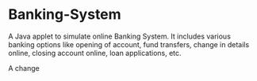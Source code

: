 # Banking-System
A Java applet to simulate online Banking System. It includes various banking options like opening of account, fund transfers, change in details online, closing account online, loan applications, etc.

A change
